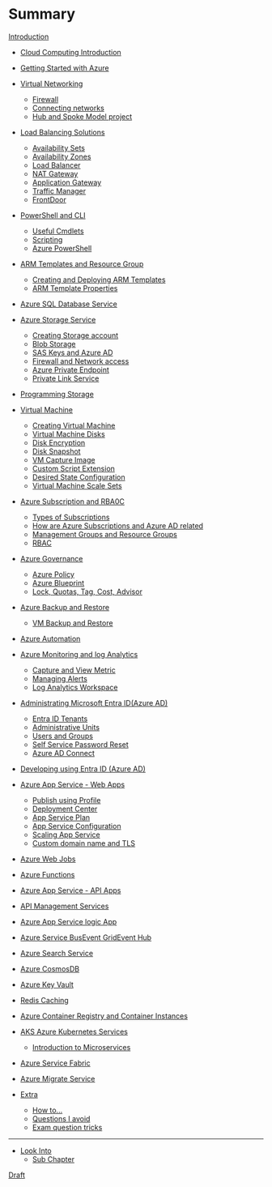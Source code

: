 # Summary

[Introduction](README.md)
- [Cloud Computing Introduction]()

- [Getting Started with Azure]()

- [Virtual Networking](./virtual_networking.md)
    - [Firewall](./VirtualNetworking/firewall.md)
    - [Connecting networks](./VirtualNetworking/connecting_networks.md)
    - [Hub and Spoke Model project](./VirtualNetworking/hub_and_spoke_model.md)

- [Load Balancing Solutions](./LoadBalancingSolutions/intro_load_balancing.md)
    - [Availability Sets](./LoadBalancingSolutions/availability_sets.md)
    - [Availability Zones](./LoadBalancingSolutions/availability_zones.md)
    - [Load Balancer](./LoadBalancingSolutions/load_balancer.md)
    - [NAT Gateway](./LoadBalancingSolutions/nat_gateway.md)
    - [Application Gateway](./LoadBalancingSolutions/application_gateway.md)
    - [Traffic Manager](./LoadBalancingSolutions/traffic_manager.md)
    - [FrontDoor](./LoadBalancingSolutions/frontdoor.md)
    
- [PowerShell and CLI](./PowerShell/intro_powershell.md)
    - [Useful Cmdlets](./PowerShell/useful_cmdlets.md)
    - [Scripting](./PowerShell/scripting.md)
    - [Azure PowerShell](./PowerShell/azure_powershell.md)

- [ARM Templates and Resource Group](./ARMTemplatesAndResourceGroup/intro.md)
    - [Creating and Deploying ARM Templates](./ARMTemplatesAndResourceGroup/creating_and_deploying_arm_templates.md)
    - [ARM Template Properties](./ARMTemplatesAndResourceGroup/arm_template_properties.md)

- [Azure SQL Database Service]()

- [Azure Storage Service](./intro_azure_storage_service.md)
    - [Creating Storage account](./AzureStorage/intro_azure_storage_service.md)
    - [Blob Storage](./AzureStorage/blob_storage.md)
    - [SAS Keys and Azure AD](./AzureStorage/sas_keys_and_azure_ad.md)
    - [Firewall and Network access](./AzureStorage/firewall_and_network_access.md)
    - [Azure Private Endpoint](./AzureStorage/azure_private_endpoint.md)
    - [Private Link Service](./AzureStorage/private_link_service.md)

- [Programming Storage]()

- [Virtual Machine](./VirtualMachine/intro_virtual_machine.md)
    - [Creating Virtual Machine](./VirtualMachine/creating_virtual_machine.md)
    - [Virtual Machine Disks](./VirtualMachine/vm_disk.md)
    - [Disk Encryption](./VirtualMachine/disk_encryption.md)
    - [Disk Snapshot](./VirtualMachine/disk_snapshot.md)
    - [VM Capture Image](./VirtualMachine/vm_capture_image.md)
    - [Custom Script Extension](./VirtualMachine/custom_script_extension.md)
    - [Desired State Configuration](./VirtualMachine/desired_state_configuration.md)
    - [Virtual Machine Scale Sets](./VirtualMachine/vmss.md)

- [Azure Subscription and RBA0C](./AzureSubscriptionAndRBAC/intro_subscription_and_rbac.md)
    - [Types of Subscriptions](./AzureSubscriptionAndRBAC/types_of_subscription.md)
    - [How are Azure Subscriptions and Azure AD related](./AzureSubscriptionAndRBAC/azure_subscription_and_rbac_relation.md)
    - [Management Groups and Resource Groups](./AzureSubscriptionAndRBAC/management_groups_and_resource_groups.md)
    - [RBAC](./AzureSubscriptionAndRBAC/rbac.md)

- [Azure Governance](./AzureGovernance/intro_governance.md)
    - [Azure Policy](./AzureGovernance/azure_policy.md)
    - [Azure Blueprint](./AzureGovernance/azure_blueprint.md)
    - [Lock, Quotas, Tag, Cost, Advisor](./AzureGovernance/misc_governance.md)

- [Azure Backup and Restore](./AzureBackupAndRestore/intro_backup.md)
    - [VM Backup and Restore](./AzureBackupAndRestore/vm_backup_and_restore.md)

- [Azure Automation]()

- [Azure Monitoring and log Analytics ](./AzureMonitoringAndLogAnalytics/intro_monitoring.md)
    - [Capture and View Metric](./AzureMonitoringAndLogAnalytics/capture_and_view_metric.md)
    - [Managing Alerts](./AzureMonitoringAndLogAnalytics/managing_alerts.md)
    - [Log Analytics Workspace](./AzureMonitoringAndLogAnalytics/log_analytics_workspace.md)

- [Administrating Microsoft Entra ID(Azure AD)](./AdministratingMicrosoftEntraID/intro_entra_id.md)
    - [Entra ID Tenants](./AdministratingMicrosoftEntraID/entra_id_tenants.md)
    - [Administrative Units](./AdministratingMicrosoftEntraID/administrative_units.md)
    - [Users and Groups](./AdministratingMicrosoftEntraID/users_and_groups.md)
    - [Self Service Password Reset](./AdministratingMicrosoftEntraID/self_service_password_reset.md)
    - [Azure AD Connect](./AdministratingMicrosoftEntraID/azure_ad_connect.md)

- [Developing using Entra ID (Azure AD)]()

- [Azure App Service - Web Apps](./AzureAppServiceWebApps/intro_app_service_web_apps.md)
    - [Publish using Profile](./AzureAppServiceWebApps/publish_using_profile.md)
    - [Deployment Center](./AzureAppServiceWebApps/deployment_center.md)
    - [App Service Plan](./AzureAppServiceWebApps/app_service_plan.md)
    - [App Service Configuration](./AzureAppServiceWebApps/app_service_configuration.md)
    - [Scaling App Service](./AzureAppServiceWebApps/scaling_app_service_plan.md)
    - [Custom domain name and TLS](./AzureAppServiceWebApps/custom_domain_name_and_tls.md)

- [Azure Web Jobs]()

- [Azure Functions]()

- [Azure App Service - API Apps]()

- [API Management Services](ApiManagementServices/intro_api_management_services.md)

- [Azure App Service logic App]()

- [Azure Service BusEvent GridEvent Hub]()

- [Azure Search Service]()

- [Azure CosmosDB](./CosmosDB/intro.md)

- [Azure Key Vault]()

- [Redis Caching]()

- [Azure Container Registry and Container Instances]()

- [AKS Azure Kubernetes Services](./AKSKubernetesServices/intro_aks_kubernetes_services.md)
    - [Introduction to Microservices](./AKSKubernetesServices/intro_microservices.md)

- [Azure Service Fabric]()

- [Azure Migrate Service]()

- [Extra](Extra/intro_extra.md)
    - [How to...](Extra/how_to.md)
    - [Questions I avoid](Extra/questions_i_avoid.md)
    - [Exam question tricks](Extra/exam_question_tricks.md)


---- 

- [Look Into](./look_into.md)
    - [Sub Chapter](./sub/subchapter_2.md)

[Draft]()